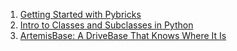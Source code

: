 1. [Getting Started with Pybricks](./getting_started.md)
2. [Intro to Classes and Subclasses in Python](./intro_to_classes.md)
3. [ArtemisBase: A DriveBase That Knows Where It Is](./artemis_base.md)
